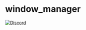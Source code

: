 # window_manager

[![Discord](https://img.shields.io/badge/discord-%237289DA.svg?style=for-the-badge&logo=discord&logoColor=white)](https://discord.gg/vba8W9SF)
